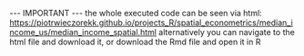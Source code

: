--- IMPORTANT --- the whole executed code can be seen via html: https://piotrwieczorekk.github.io/projects_R/spatial_econometrics/median_income_us/median_income_spatial.html alternatively you can navigate to the html file and download it, or download the Rmd file and open it in R
